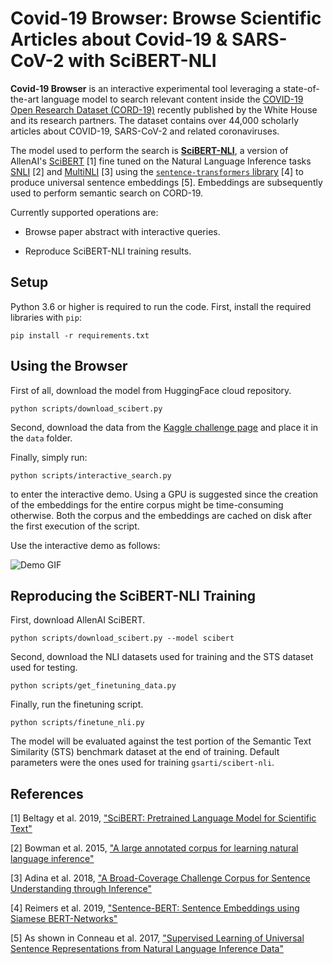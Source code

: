 # Covid-19 Browser: Browse Scientific Articles about Covid-19 & SARS-CoV-2 with SciBERT-NLI

**Covid-19 Browser** is an interactive experimental tool leveraging a state-of-the-art language model to search relevant content inside the [COVID-19 Open Research Dataset (CORD-19)](https://pages.semanticscholar.org/coronavirus-research) recently published by the White House and its research partners. The dataset contains over 44,000 scholarly articles about COVID-19, SARS-CoV-2 and related coronaviruses.

The model used to perform the search is **[SciBERT-NLI](https://huggingface.co/gsarti/scibert-nli)**, a version of AllenAI's [SciBERT](https://github.com/allenai/scibert) [1] fine tuned on the Natural Language Inference tasks [SNLI](https://nlp.stanford.edu/projects/snli/) [2] and [MultiNLI](https://www.nyu.edu/projects/bowman/multinli/) [3] using the [`sentence-transformers` library](https://github.com/UKPLab/sentence-transformers/) [4] to produce universal sentence embeddings [5]. Embeddings are subsequently used to perform semantic search on CORD-19.

Currently supported operations are:

- Browse paper abstract with interactive queries.

- Reproduce SciBERT-NLI training results.

## Setup

Python 3.6 or higher is required to run the code. First, install the required libraries with `pip`:

```shell
pip install -r requirements.txt
```

## Using the Browser

First of all, download the model from HuggingFace cloud repository.

```shell
python scripts/download_scibert.py
```

Second, download the data from the [Kaggle challenge page](https://www.kaggle.com/allen-institute-for-ai/CORD-19-research-challenge) and place it in the `data` folder.

Finally, simply run:

```shell
python scripts/interactive_search.py
```

to enter the interactive demo. Using a GPU is suggested since the creation of the embeddings for the entire corpus might be time-consuming otherwise. Both the corpus and the embeddings are cached on disk after the first execution of the script.

Use the interactive demo as follows:

![Demo GIF](img/demo.gif)

## Reproducing the SciBERT-NLI Training

First, download AllenAI SciBERT.

```shell
python scripts/download_scibert.py --model scibert
```

Second, download the NLI datasets used for training and the STS dataset used for testing.

```shell
python scripts/get_finetuning_data.py
```

Finally, run the finetuning script. 

```shell
python scripts/finetune_nli.py
```

The model will be evaluated against the test portion of the Semantic Text Similarity (STS) benchmark dataset at the end of training. Default parameters were the ones used for training `gsarti/scibert-nli`.

## References

[1] Beltagy et al. 2019, ["SciBERT: Pretrained Language Model for Scientific Text"](https://www.aclweb.org/anthology/D19-1371/)

[2] Bowman et al. 2015, ["A large annotated corpus for learning natural language inference"](https://www.aclweb.org/anthology/D15-1075/)

[3] Adina et al. 2018, ["A Broad-Coverage Challenge Corpus for Sentence Understanding through Inference"](http://aclweb.org/anthology/N18-1101)

[4] Reimers et al. 2019, ["Sentence-BERT: Sentence Embeddings using Siamese BERT-Networks"](https://www.aclweb.org/anthology/D19-1410/)

[5] As shown in Conneau et al. 2017, ["Supervised Learning of Universal Sentence Representations from Natural Language Inference Data"](https://www.aclweb.org/anthology/D17-1070/)
